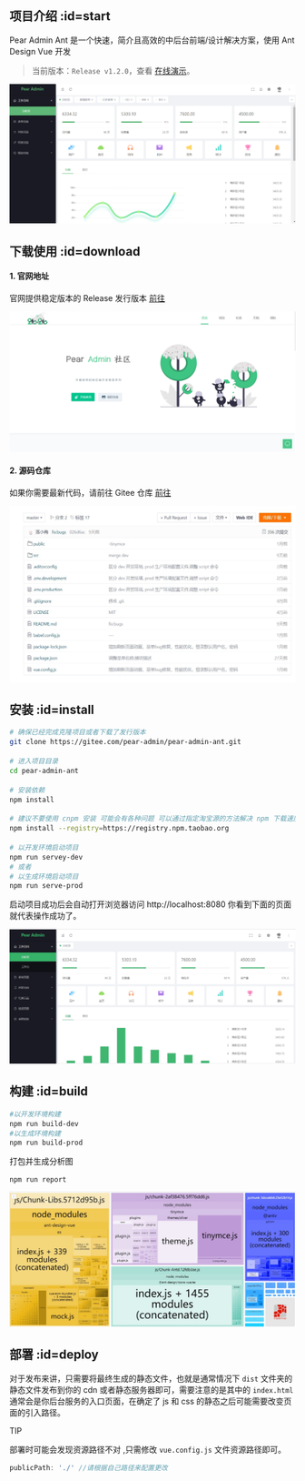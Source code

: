 ## 项目介绍  :id=start

Pear Admin Ant 是一个快速，简介且高效的中后台前端/设计解决方案，使用 Ant Design Vue 开发

> 当前版本：`Release v1.2.0`，查看 [在线演示](http://ant.pearadmin.com)。

![开始使用](README_files/2.png)


## 下载使用  :id=download


#### 1. 官网地址

官网提供稳定版本的 Release 发行版本 [前往](http://www.pearadmin.com)

![官方网址](README_files/1.png)

#### 2. 源码仓库

如果你需要最新代码，请前往 Gitee 仓库 [前往](https://gitee.com/pear-admin/pear-admin-ant)

![源码仓库](README_files/2.jpg)





## 安装  :id=install

```bash
# 确保已经完成克隆项目或者下载了发行版本
git clone https://gitee.com/pear-admin/pear-admin-ant.git

# 进入项目目录
cd pear-admin-ant

# 安装依赖
npm install

# 建议不要使用 cnpm 安装 可能会有各种问题 可以通过指定淘宝源的方法解决 npm 下载速度慢的问题
npm install --registry=https://registry.npm.taobao.org

# 以开发环境启动项目
npm run servey-dev
# 或者
# 以生成环境启动项目
npm run serve-prod
```

启动项目成功后会自动打开浏览器访问 http://localhost:8080  你看到下面的页面就代表操作成功了。

![安装成功](README_files/3.jpg)



## 构建  :id=build

```bash
#以开发环境构建
npm run build-dev
#以生成环境构建
npm run build-prod

```

打包并生成分析图

```
npm run report
```

![安装成功](README_files/4.jpg)

## 部署  :id=deploy

对于发布来讲，只需要将最终生成的静态文件，也就是通常情况下 `dist` 文件夹的静态文件发布到你的 cdn 或者静态服务器即可，需要注意的是其中的 `index.html` 通常会是你后台服务的入口页面，在确定了 js 和 css 的静态之后可能需要改变页面的引入路径。

TIP

部署时可能会发现资源路径不对 ,只需修改 `vue.config.js` 文件资源路径即可。

```js
publicPath: './' //请根据自己路径来配置更改
```